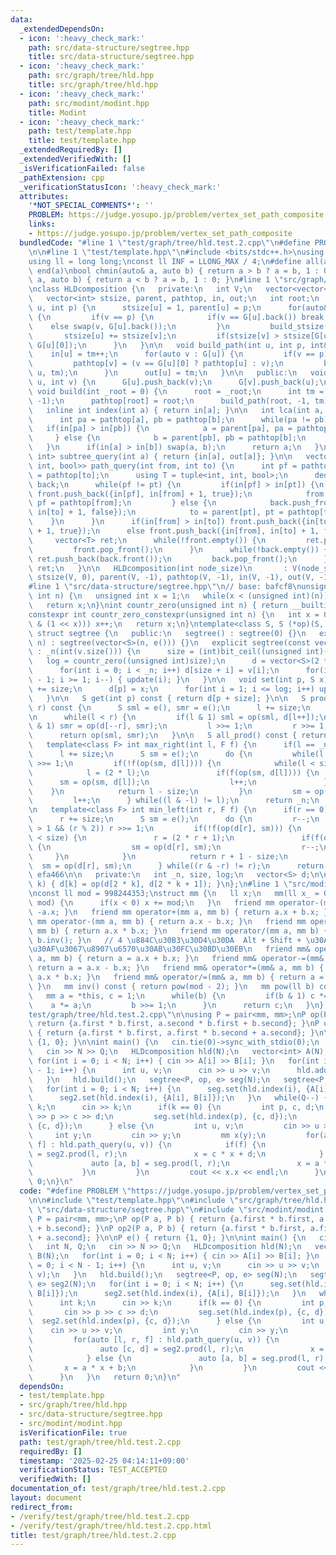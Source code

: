 ```yaml
---
data:
  _extendedDependsOn:
  - icon: ':heavy_check_mark:'
    path: src/data-structure/segtree.hpp
    title: src/data-structure/segtree.hpp
  - icon: ':heavy_check_mark:'
    path: src/graph/tree/hld.hpp
    title: src/graph/tree/hld.hpp
  - icon: ':heavy_check_mark:'
    path: src/modint/modint.hpp
    title: Modint
  - icon: ':heavy_check_mark:'
    path: test/template.hpp
    title: test/template.hpp
  _extendedRequiredBy: []
  _extendedVerifiedWith: []
  _isVerificationFailed: false
  _pathExtension: cpp
  _verificationStatusIcon: ':heavy_check_mark:'
  attributes:
    '*NOT_SPECIAL_COMMENTS*': ''
    PROBLEM: https://judge.yosupo.jp/problem/vertex_set_path_composite
    links:
    - https://judge.yosupo.jp/problem/vertex_set_path_composite
  bundledCode: "#line 1 \"test/graph/tree/hld.test.2.cpp\"\n#define PROBLEM \"https://judge.yosupo.jp/problem/vertex_set_path_composite\"\
    \n\n#line 1 \"test/template.hpp\"\n#include <bits/stdc++.h>\nusing namespace std;\n\
    using ll = long long;\nconst ll INF = LLONG_MAX / 4;\n#define all(a) begin(a),\
    \ end(a)\nbool chmin(auto& a, auto b) { return a > b ? a = b, 1 : 0; }\nbool chmax(auto&\
    \ a, auto b) { return a < b ? a = b, 1 : 0; }\n#line 1 \"src/graph/tree/hld.hpp\"\
    \nclass HLDcomposition {\n   private:\n   int V;\n   vector<vector<int>> G;\n\
    \   vector<int> stsize, parent, pathtop, in, out;\n   int root;\n   void build_stsize(int\
    \ u, int p) {\n      stsize[u] = 1, parent[u] = p;\n      for(auto&& v : G[u])\
    \ {\n         if(v == p) {\n            if(v == G[u].back()) break;\n        \
    \    else swap(v, G[u].back());\n         }\n         build_stsize(v, u);\n  \
    \       stsize[u] += stsize[v];\n         if(stsize[v] > stsize[G[u][0]]) swap(v,\
    \ G[u][0]);\n      }\n   }\n\n   void build_path(int u, int p, int& tm) {\n  \
    \    in[u] = tm++;\n      for(auto v : G[u]) {\n         if(v == p) continue;\n\
    \         pathtop[v] = (v == G[u][0] ? pathtop[u] : v);\n         build_path(v,\
    \ u, tm);\n      }\n      out[u] = tm;\n   }\n\n   public:\n   void add_edge(int\
    \ u, int v) {\n      G[u].push_back(v);\n      G[v].push_back(u);\n   }\n\n  \
    \ void build(int _root = 0) {\n      root = _root;\n      int tm = 0;\n      build_stsize(root,\
    \ -1);\n      pathtop[root] = root;\n      build_path(root, -1, tm);\n   }\n\n\
    \   inline int index(int a) { return in[a]; }\n\n   int lca(int a, int b) {\n\
    \      int pa = pathtop[a], pb = pathtop[b];\n      while(pa != pb) {\n      \
    \   if(in[pa] > in[pb]) {\n            a = parent[pa], pa = pathtop[a];\n    \
    \     } else {\n            b = parent[pb], pb = pathtop[b];\n         }\n   \
    \   }\n      if(in[a] > in[b]) swap(a, b);\n      return a;\n   }\n\n   pair<int,\
    \ int> subtree_query(int a) { return {in[a], out[a]}; }\n\n   vector<tuple<int,\
    \ int, bool>> path_query(int from, int to) {\n      int pf = pathtop[from], pt\
    \ = pathtop[to];\n      using T = tuple<int, int, bool>;\n      deque<T> front,\
    \ back;\n      while(pf != pt) {\n         if(in[pf] > in[pt]) {\n           \
    \ front.push_back({in[pf], in[from] + 1, true});\n            from = parent[pf],\
    \ pf = pathtop[from];\n         } else {\n            back.push_front({in[pt],\
    \ in[to] + 1, false});\n            to = parent[pt], pt = pathtop[to];\n     \
    \    }\n      }\n      if(in[from] > in[to]) front.push_back({in[to], in[from]\
    \ + 1, true});\n      else front.push_back({in[from], in[to] + 1, false});\n \
    \     vector<T> ret;\n      while(!front.empty()) {\n         ret.push_back(front.front());\n\
    \         front.pop_front();\n      }\n      while(!back.empty()) {\n        \
    \ ret.push_back(back.front());\n         back.pop_front();\n      }\n      return\
    \ ret;\n   }\n\n   HLDcomposition(int node_size)\n       : V(node_size), G(V),\
    \ stsize(V, 0), parent(V, -1), pathtop(V, -1), in(V, -1), out(V, -1) {}\n};\n\
    #line 1 \"src/data-structure/segtree.hpp\"\n// base: bafcf8\nunsigned int bit_ceil(unsigned\
    \ int n) {\n   unsigned int x = 1;\n   while(x < (unsigned int)(n)) x *= 2;\n\
    \   return x;\n}\nint countr_zero(unsigned int n) { return __builtin_ctz(n); }\n\
    constexpr int countr_zero_constexpr(unsigned int n) {\n   int x = 0;\n   while(!(n\
    \ & (1 << x))) x++;\n   return x;\n}\ntemplate<class S, S (*op)(S, S), S (*e)()>\
    \ struct segtree {\n   public:\n   segtree() : segtree(0) {}\n   explicit segtree(int\
    \ n) : segtree(vector<S>(n, e())) {}\n   explicit segtree(const vector<S>& v)\
    \ : _n(int(v.size())) {\n      size = (int)bit_ceil((unsigned int)(_n));\n   \
    \   log = countr_zero((unsigned int)size);\n      d = vector<S>(2 * size, e());\n\
    \      for(int i = 0; i < _n; i++) d[size + i] = v[i];\n      for(int i = size\
    \ - 1; i >= 1; i--) { update(i); }\n   }\n\n   void set(int p, S x) {\n      p\
    \ += size;\n      d[p] = x;\n      for(int i = 1; i <= log; i++) update(p >> i);\n\
    \   }\n\n   S get(int p) const { return d[p + size]; }\n\n   S prod(int l, int\
    \ r) const {\n      S sml = e(), smr = e();\n      l += size;\n      r += size;\n\
    \n      while(l < r) {\n         if(l & 1) sml = op(sml, d[l++]);\n         if(r\
    \ & 1) smr = op(d[--r], smr);\n         l >>= 1;\n         r >>= 1;\n      }\n\
    \      return op(sml, smr);\n   }\n\n   S all_prod() const { return d[1]; }\n\n\
    \   template<class F> int max_right(int l, F f) {\n      if(l == _n) return _n;\n\
    \      l += size;\n      S sm = e();\n      do {\n         while(l % 2 == 0) l\
    \ >>= 1;\n         if(!f(op(sm, d[l]))) {\n            while(l < size) {\n   \
    \            l = (2 * l);\n               if(f(op(sm, d[l]))) {\n            \
    \      sm = op(sm, d[l]);\n                  l++;\n               }\n        \
    \    }\n            return l - size;\n         }\n         sm = op(sm, d[l]);\n\
    \         l++;\n      } while((l & -l) != l);\n      return _n;\n   }  // faa03f\n\
    \n   template<class F> int min_left(int r, F f) {\n      if(r == 0) return 0;\n\
    \      r += size;\n      S sm = e();\n      do {\n         r--;\n         while(r\
    \ > 1 && (r % 2)) r >>= 1;\n         if(!f(op(d[r], sm))) {\n            while(r\
    \ < size) {\n               r = (2 * r + 1);\n               if(f(op(d[r], sm)))\
    \ {\n                  sm = op(d[r], sm);\n                  r--;\n          \
    \     }\n            }\n            return r + 1 - size;\n         }\n       \
    \  sm = op(d[r], sm);\n      } while((r & -r) != r);\n      return 0;\n   }  //\
    \ efa466\n\n   private:\n   int _n, size, log;\n   vector<S> d;\n\n   void update(int\
    \ k) { d[k] = op(d[2 * k], d[2 * k + 1]); }\n};\n#line 1 \"src/modint/modint.hpp\"\
    \nconst ll mod = 998244353;\nstruct mm {\n   ll x;\n   mm(ll x_ = 0) : x(x_ %\
    \ mod) {\n      if(x < 0) x += mod;\n   }\n   friend mm operator-(mm a) { return\
    \ -a.x; }\n   friend mm operator+(mm a, mm b) { return a.x + b.x; }\n   friend\
    \ mm operator-(mm a, mm b) { return a.x - b.x; }\n   friend mm operator*(mm a,\
    \ mm b) { return a.x * b.x; }\n   friend mm operator/(mm a, mm b) { return a *\
    \ b.inv(); }\n   // 4 \u884C\u30B3\u30D4\u30DA  Alt + Shift + \u30AF\u30EA\u30C3\
    \u30AF\u3067\u8907\u6570\u30AB\u30FC\u30BD\u30EB\n   friend mm& operator+=(mm&\
    \ a, mm b) { return a = a.x + b.x; }\n   friend mm& operator-=(mm& a, mm b) {\
    \ return a = a.x - b.x; }\n   friend mm& operator*=(mm& a, mm b) { return a =\
    \ a.x * b.x; }\n   friend mm& operator/=(mm& a, mm b) { return a = a * b.inv();\
    \ }\n   mm inv() const { return pow(mod - 2); }\n   mm pow(ll b) const {\n   \
    \   mm a = *this, c = 1;\n      while(b) {\n         if(b & 1) c *= a;\n     \
    \    a *= a;\n         b >>= 1;\n      }\n      return c;\n   }\n};\n#line 7 \"\
    test/graph/tree/hld.test.2.cpp\"\n\nusing P = pair<mm, mm>;\nP op(P a, P b) {\
    \ return {a.first * b.first, a.second * b.first + b.second}; }\nP op2(P a, P b)\
    \ { return {a.first * b.first, a.first * b.second + a.second}; }\n\nP e() { return\
    \ {1, 0}; }\n\nint main() {\n   cin.tie(0)->sync_with_stdio(0);\n   int N, Q;\n\
    \   cin >> N >> Q;\n   HLDcomposition hld(N);\n   vector<int> A(N), B(N);\n  \
    \ for(int i = 0; i < N; i++) { cin >> A[i] >> B[i]; }\n   for(int i = 0; i < N\
    \ - 1; i++) {\n      int u, v;\n      cin >> u >> v;\n      hld.add_edge(u, v);\n\
    \   }\n   hld.build();\n   segtree<P, op, e> seg(N);\n   segtree<P, op2, e> seg2(N);\n\
    \   for(int i = 0; i < N; i++) {\n      seg.set(hld.index(i), {A[i], B[i]});\n\
    \      seg2.set(hld.index(i), {A[i], B[i]});\n   }\n   while(Q--) {\n      int\
    \ k;\n      cin >> k;\n      if(k == 0) {\n         int p, c, d;\n         cin\
    \ >> p >> c >> d;\n         seg.set(hld.index(p), {c, d});\n         seg2.set(hld.index(p),\
    \ {c, d});\n      } else {\n         int u, v;\n         cin >> u >> v;\n    \
    \     int y;\n         cin >> y;\n         mm x(y);\n         for(auto [l, r,\
    \ f] : hld.path_query(u, v)) {\n            if(f) {\n               auto [c, d]\
    \ = seg2.prod(l, r);\n               x = c * x + d;\n            } else {\n  \
    \             auto [a, b] = seg.prod(l, r);\n               x = a * x + b;\n \
    \           }\n         }\n         cout << x.x << endl;\n      }\n   }\n   return\
    \ 0;\n}\n"
  code: "#define PROBLEM \"https://judge.yosupo.jp/problem/vertex_set_path_composite\"\
    \n\n#include \"test/template.hpp\"\n#include \"src/graph/tree/hld.hpp\"\n#include\
    \ \"src/data-structure/segtree.hpp\"\n#include \"src/modint/modint.hpp\"\n\nusing\
    \ P = pair<mm, mm>;\nP op(P a, P b) { return {a.first * b.first, a.second * b.first\
    \ + b.second}; }\nP op2(P a, P b) { return {a.first * b.first, a.first * b.second\
    \ + a.second}; }\n\nP e() { return {1, 0}; }\n\nint main() {\n   cin.tie(0)->sync_with_stdio(0);\n\
    \   int N, Q;\n   cin >> N >> Q;\n   HLDcomposition hld(N);\n   vector<int> A(N),\
    \ B(N);\n   for(int i = 0; i < N; i++) { cin >> A[i] >> B[i]; }\n   for(int i\
    \ = 0; i < N - 1; i++) {\n      int u, v;\n      cin >> u >> v;\n      hld.add_edge(u,\
    \ v);\n   }\n   hld.build();\n   segtree<P, op, e> seg(N);\n   segtree<P, op2,\
    \ e> seg2(N);\n   for(int i = 0; i < N; i++) {\n      seg.set(hld.index(i), {A[i],\
    \ B[i]});\n      seg2.set(hld.index(i), {A[i], B[i]});\n   }\n   while(Q--) {\n\
    \      int k;\n      cin >> k;\n      if(k == 0) {\n         int p, c, d;\n  \
    \       cin >> p >> c >> d;\n         seg.set(hld.index(p), {c, d});\n       \
    \  seg2.set(hld.index(p), {c, d});\n      } else {\n         int u, v;\n     \
    \    cin >> u >> v;\n         int y;\n         cin >> y;\n         mm x(y);\n\
    \         for(auto [l, r, f] : hld.path_query(u, v)) {\n            if(f) {\n\
    \               auto [c, d] = seg2.prod(l, r);\n               x = c * x + d;\n\
    \            } else {\n               auto [a, b] = seg.prod(l, r);\n        \
    \       x = a * x + b;\n            }\n         }\n         cout << x.x << endl;\n\
    \      }\n   }\n   return 0;\n}\n"
  dependsOn:
  - test/template.hpp
  - src/graph/tree/hld.hpp
  - src/data-structure/segtree.hpp
  - src/modint/modint.hpp
  isVerificationFile: true
  path: test/graph/tree/hld.test.2.cpp
  requiredBy: []
  timestamp: '2025-02-25 04:14:11+09:00'
  verificationStatus: TEST_ACCEPTED
  verifiedWith: []
documentation_of: test/graph/tree/hld.test.2.cpp
layout: document
redirect_from:
- /verify/test/graph/tree/hld.test.2.cpp
- /verify/test/graph/tree/hld.test.2.cpp.html
title: test/graph/tree/hld.test.2.cpp
---
```


